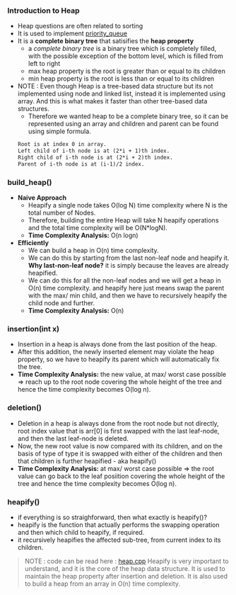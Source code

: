 ### Introduction to Heap
- Heap questions are often related to sorting
- It is used to implement [priority_queue](heap/2_pq.cpp)
- It is a __complete binary tree__ that satisifies the __heap property__
    - a _complete binary tree_ is a binary tree which is completely filled, with the possible exception of the bottom level, which is filled from left to right
    - max heap property is the root is greater than or equal to its children
    - min heap property is the root is less than or equal to its children
- NOTE : Even though Heap is a tree-based data structure but its not implemented using node and linked list, instead it is implemented using array. And this is what makes it faster than other tree-based data structures.
    - Therefore we wanted heap to be a complete binary tree, so it can be represented using an array and children and parent can be found using simple formula. 
    ```md
    Root is at index 0 in array.
    Left child of i-th node is at (2*i + 1)th index.
    Right child of i-th node is at (2*i + 2)th index.
    Parent of i-th node is at (i-1)/2 index.
    ```


### build_heap()
- __Naive Approach__
    - Heapify a single node takes O(log N) time complexity where N is the total number of Nodes.
    - Therefore, building the entire Heap will take N heapify operations and the total time complexity will be O(N*logN).
    - __Time Complexity Analysis:__ O(n logn)
- __Efficiently__
    - We can build a heap in O(n) time complexity.
    - We can do this by starting from the last non-leaf node and heapify it. __Why last-non-leaf node?__ it is simply because the leaves are already heapified.
    - We can do this for all the non-leaf nodes and we will get a heap in O(n) time complexity. and heapify here just means swap the parent with the max/ min child, and then we have to recursively heapify the child node and further.
    - __Time Complexity Analysis:__ O(n)


### insertion(int x)
- Insertion in a heap is always done from the last position of the heap.
- After this addition, the newly inserted element may violate the heap property, so we have to heapify its parent which will automatically fix the tree.
- __Time Complexity Analysis:__ the new value, at max/ worst case possible => reach up to the root node covering the whole height of the tree and hence the time complexity becomes O(log n).


### deletion()
- Deletion in a heap is always done from the root node but not directly, root index value that is arr[0] is first swapped with the last leaf-node, and then the last leaf-node is deleted.
- Now, the new root value is now compared with its children, and on the basis of type of type it is swapped with either of the children and then that children is further heapified - aka heapify()
- __Time Complexity Analysis:__ at max/ worst case possible => the root value can go back to the leaf posiition covering the whole height of the tree and hence the time complexity becomes O(log n).

### heapify()
- if everything is so straighforward, then what exactly is heapify()?
- heapify is the function that actually performs the swapping operation and then which child to heapify, if required.
- it recursively heapifies the affected sub-tree, from current index to its children.

> NOTE : code can be read here : [heap.cpp](heap/1_basic.cpp)
> Heapify is very important to understand, and it is the core of the heap data structure. It is used to maintain the heap property after insertion and deletion. It is also used to build a heap from an array in O(n) time complexity.